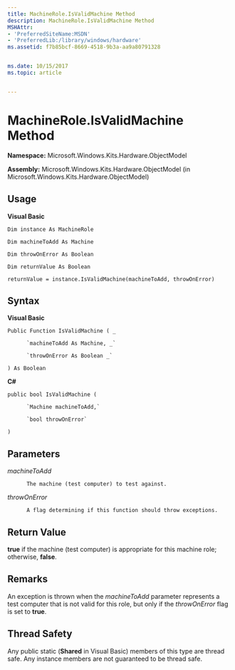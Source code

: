```yaml
---
title: MachineRole.IsValidMachine Method
description: MachineRole.IsValidMachine Method
MSHAttr:
- 'PreferredSiteName:MSDN'
- 'PreferredLib:/library/windows/hardware'
ms.assetid: f7b85bcf-8669-4518-9b3a-aa9a80791328


ms.date: 10/15/2017
ms.topic: article


---
```


# MachineRole.IsValidMachine Method


**Namespace:** Microsoft.Windows.Kits.Hardware.ObjectModel

**Assembly:** Microsoft.Windows.Kits.Hardware.ObjectModel (in Microsoft.Windows.Kits.Hardware.ObjectModel)

## <span id="Usage"></span><span id="usage"></span><span id="USAGE"></span>Usage


**Visual Basic**

`Dim instance As MachineRole`

`Dim machineToAdd As Machine`

`Dim throwOnError As Boolean`

`Dim returnValue As Boolean`

`returnValue = instance.IsValidMachine(machineToAdd, throwOnError)`

## <span id="Syntax"></span><span id="syntax"></span><span id="SYNTAX"></span>Syntax


**Visual Basic**

`Public Function IsValidMachine ( _`

          `machineToAdd As Machine, _`

          `throwOnError As Boolean _`

`) As Boolean`

**C#**

`public bool IsValidMachine (`

          `Machine machineToAdd,`

          `bool throwOnError`

`) `

## <span id="Parameters"></span><span id="parameters"></span><span id="PARAMETERS"></span>Parameters


*machineToAdd*

          The machine (test computer) to test against.

*throwOnError*

          A flag determining if this function should throw exceptions.

## <span id="Return_Value"></span><span id="return_value"></span><span id="RETURN_VALUE"></span>Return Value


**true** if the machine (test computer) is appropriate for this machine role; otherwise, **false**.

## <span id="Remarks"></span><span id="remarks"></span><span id="REMARKS"></span>Remarks


An exception is thrown when the *machineToAdd* parameter represents a test computer that is not valid for this role, but only if the *throwOnError* flag is set to **true**.

## <span id="Thread_Safety"></span><span id="thread_safety"></span><span id="THREAD_SAFETY"></span>Thread Safety


Any public static (**Shared** in Visual Basic) members of this type are thread safe. Any instance members are not guaranteed to be thread safe.

 

 






